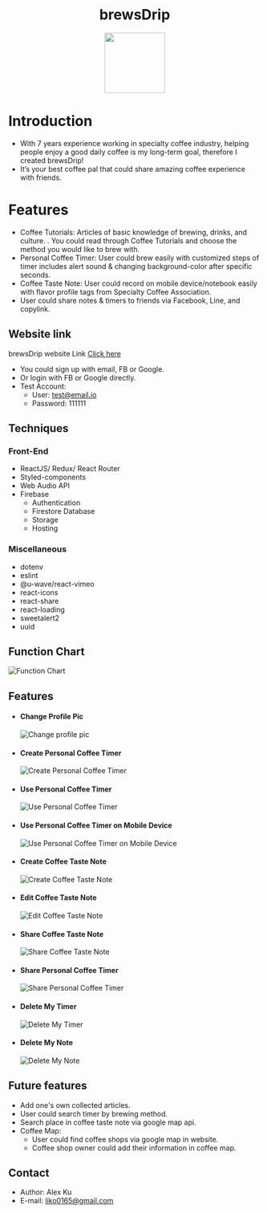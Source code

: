 <h1 align='center'>brewsDrip</h1>
<div align='center'><a href='https://brewsdrip.web.app/'><img width='120px' src='src/images/logo_225x50.svg'/></a></div>

# Introduction

- With 7 years experience working in specialty coffee industry, helping people enjoy a good daily coffee is my long-term goal, therefore I created brewsDrip!
- It’s your best coffee pal that could share amazing coffee experience with friends.

# Features
- Coffee Tutorials: Articles of basic knowledge of brewing, drinks, and culture.
. You could read through Coffee Tutorials and choose the method you would like to brew with.
-  Personal Coffee Timer: User could brew easily with customized steps of timer
includes alert sound & changing background-color after specific seconds.
- Coffee Taste Note: User could record on mobile device/notebook easily with
flavor profile tags from Specialty Coffee Association.
- User could share notes & timers to friends via Facebook, Line, and copylink.

## Website link

brewsDrip website Link [Click here](https://brewsdrip.web.app/)

- You could sign up with email, FB or Google.
- Or login with FB or Google directly.
- Test Account:
  - User: test@email.io
  - Password: 111111

## Techniques

### Front-End

- ReactJS/ Redux/ React Router
- Styled-components
- Web Audio API
- Firebase
  - Authentication
  - Firestore Database
  - Storage
  - Hosting


### Miscellaneous

- dotenv
- eslint
- @u-wave/react-vimeo
- react-icons
- react-share
- react-loading
- sweetalert2
- uuid

## Function Chart

![Function Chart](/readMeImages/brewsDrip_functionMap.png)

## Features

- #### Change Profile Pic
  ![Change profile pic](/readMeImages/changeProfilePhoto.gif)
- #### Create Personal Coffee Timer
  ![Create Personal Coffee Timer](readMeImages/createTimer.gif)
- #### Use Personal Coffee Timer
  ![Use Personal Coffee Timer](/readMeImages/useTimer.gif)
- #### Use Personal Coffee Timer on Mobile Device
  ![Use Personal Coffee Timer on Mobile Device](/readMeImages/useTimerMobile.gif)
- #### Create Coffee Taste Note
  ![Create Coffee Taste Note](/readMeImages/createNote.gif)
- #### Edit Coffee Taste Note
  ![Edit Coffee Taste Note](readMeImages/editNote.gif)
- #### Share Coffee Taste Note
  ![Share Coffee Taste Note](/readMeImages/shareNote.gif)
- #### Share Personal Coffee Timer
  ![Share Personal Coffee Timer](/readMeImages/shareTimer.gif)

- #### Delete My Timer

  ![Delete My Timer](/readMeImages/deleteTimer.gif)

- #### Delete My Note

  ![Delete My Note](/readMeImages/deleteNote.gif)

## Future features

- Add one's own collected articles.
- User could search timer by brewing method.
- Search place in coffee taste note via google map api.
- Coffee Map:
    - User could find coffee shops via google map in website.
    - Coffee shop owner could add their information in coffee map.

## Contact

- Author: Alex Ku
- E-mail: liko0165@gmail.com